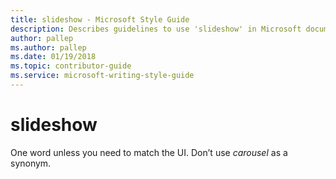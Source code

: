 ```yaml
---
title: slideshow - Microsoft Style Guide
description: Describes guidelines to use 'slideshow' in Microsoft documents. One word unless you need to match the UI.
author: pallep
ms.author: pallep
ms.date: 01/19/2018
ms.topic: contributor-guide
ms.service: microsoft-writing-style-guide
---
```


# slideshow

One word unless you need to match the UI. Don’t use *carousel* as a synonym.

